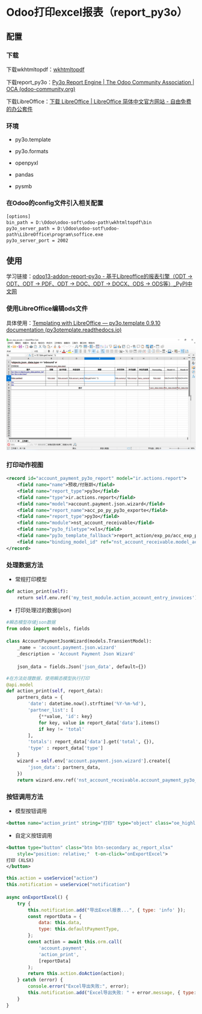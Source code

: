 # Odoo打印excel报表（report_py3o）

## 配置

### 下载

下载wkhtmltopdf：[wkhtmltopdf](https://wkhtmltopdf.org/)

下载report_py3o：[Py3o Report Engine | The Odoo Community Association | OCA (odoo-community.org)](https://odoo-community.org/shop/py3o-report-engine-4104#attr=6451)

下载LibreOffice：[下载 LibreOffice | LibreOffice 简体中文官方网站 - 自由免费的办公套件](https://zh-cn.libreoffice.org/download/libreoffice/)

### 环境

- py3o.template  

- py3o.formats

- openpyxl 

- pandas 

- pysmb

### 在Odoo的config文件引入相关配置

```editorconfig
[options]
bin_path = D:\Odoo\odoo-soft\odoo-path\wkhtmltopdf\bin
py3o_server_path = D:\Odoo\odoo-sotf\odoo-path\LibreOffice\program\soffice.exe
py3o_server_port = 2002
```

## 使用

学习链接：[odoo13-addon-report-py3o - 基于Libreoffice的报表引擎（ODT -> ODT、ODT -> PDF、ODT -> DOC、ODT -> DOCX、ODS -> ODS等）_PyPI中文网](https://pypi.com.cn/project/odoo13-addon-report-py3o/)

### 使用LibreOffice编辑ods文件

具体使用：[Templating with LibreOffice — py3o.template 0.9.10 documentation (py3otemplate.readthedocs.io)](https://py3otemplate.readthedocs.io/en/latest/templating.html?highlight=html)

![](../assets/2025-10-08-10-36-04-image.png)

### 打印动作视图

```xml
<record id="account_payment_py3o_report" model="ir.actions.report">
    <field name="name">预收/付账龄</field>
    <field name="report_type">py3o</field>
    <field name="type">ir.actions.report</field>
    <field name="model">account.payment.json.wizard</field>
    <field name="report_name">acc_po_py_py3o_exporte</field>
    <field name="report_type">py3o</field>
    <field name="module">nst_account_receivable</field>
    <field name="py3o_filetype">xls</field>
    <field name="py3o_template_fallback">report_action/exp_po/acc_exp_po.ods</field>
    <field name="binding_model_id" ref="nst_account_receivable.model_account_payment_json_wizard"/>
</record>
```

### 处理数据方法

- 常规打印模型

```python
def action_print(self):
    return self.env.ref('my_test_module.action_account_entry_invoices').report_action(self)
```

- 打印处理过的数据(json) 

```python
#瞬态模型存储json数据
from odoo import models, fields

class AccountPaymentJsonWizard(models.TransientModel):
    _name = 'account.payment.json.wizard'
    _description = 'Account Payment Json Wizard'

    json_data = fields.Json('json_data', default={})
```

```python
#在方法处理数据，使用瞬态模型执行打印
@api.model
def action_print(self, report_data):
    partners_data = {
        'date': datetime.now().strftime('%Y-%m-%d'),
        'partner_list': [
            {**value, 'id': key}
            for key, value in report_data['data'].items()
            if key != 'total'
        ],
        'totals': report_data['data'].get('total', {}),
        'type' : report_data['type']
    }
    wizard = self.env['account.payment.json.wizard'].create({
        'json_data': partners_data,
    })
    return wizard.env.ref('nst_account_receivable.account_payment_py3o_report').report_action(wizard)
```

### 按钮调用方法

- 模型按钮调用

```xml
<button name="action_print" string="打印" type="object" class="oe_highlight" icon="fa-download"/>
```

- 自定义按钮调用

```xml
<button type="button" class="btn btn-secondary ac_report_xlsx"
    style="position: relative;"  t-on-click="onExportExcel">
打印 (XLSX)
</button>
```

```js
this.action = useService("action")
this.notification = useService("notification")

async onExportExcel() {
    try {
        this.notification.add("导出Excel报表...", { type: 'info' });
        const reportData = {
            data: this.data,
            type: this.defaultPaymentType,
        };
        const action = await this.orm.call(
            'account.payment',
            'action_print',
            [reportData]
        );
        return this.action.doAction(action);
    } catch (error) {
        console.error("Excel导出失败:", error);
        this.notification.add("Excel导出失败: " + error.message, { type: 'danger' });
    }
}
```

# 
